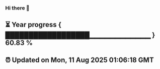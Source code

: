 ### Hi there 👋
⏳ Year progress { ██████████████████▁▁▁▁▁▁▁▁▁▁▁▁ } 60.83 %
---
⏰ Updated on Mon, 11 Aug 2025 01:06:18 GMT
---
